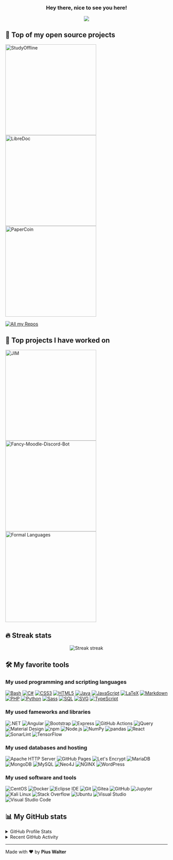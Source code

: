 <h3 align="center">
  Hey there, nice to see you here!
</h3>

<!-- https://github.com/DenverCoder1/readme-typing-svg -->
<p align="center">
  <img src="https://readme-typing-svg.herokuapp.com/?lines=IT%20SPECIALIST;WEB%20DEVELOPER;CYBER%20SECURITY%20RESEARCHER;BUG%20BOUNTY%20HUNTER&font=sans-serif&center=true&width=350&height=45&color=edbb5f&vCenter=true&size=22" />
</p>

## 📙 Top of my open source projects

<!-- https://github.com/DenverCoder1/github-readme-stats -->
<p align="left">
  <a href="https://github.com/piuswalter/StudyOffline"><img width="282" alt="StudyOffline" src="https://denvercoder1-github-readme-stats.vercel.app/api/pin/?username=piuswalter&repo=StudyOffline&theme=react&bg_color=3d3d3d&title_color=edbb5f&icon_color=edbb5f&hide_border=true&show_icons=false" /></a>
  <a href="https://github.com/piuswalter/LibreDoc"><img width="282" alt="LibreDoc" src="https://denvercoder1-github-readme-stats.vercel.app/api/pin/?username=piuswalter&repo=LibreDoc&theme=react&bg_color=3d3d3d&title_color=edbb5f&icon_color=edbb5f&hide_border=true&show_icons=false" /></a>
  <a href="https://github.com/piuswalter/CryptoTradingSimulator"><img width="282" alt="PaperCoin" src="https://denvercoder1-github-readme-stats.vercel.app/api/pin/?username=piuswalter&repo=CryptoTradingSimulator&theme=react&bg_color=3d3d3d&title_color=edbb5f&icon_color=edbb5f&hide_border=true&show_icons=false" /></a>
</p>

<!-- https://github.com/badges/shields -->
<p align="left">
  <a href="https://github.com/piuswalter?tab=repositories"><img alt="All my Repos" src="https://shields.io/badge/-All%20my%20Repos-3d3d3d?style=for-the-badge" /></a>
</p>

## 📙 Top projects I have worked on

<!-- https://github.com/DenverCoder1/github-readme-stats -->
<p align="left">
  <a href="https://github.com/p-fruck/jim"><img width="282" alt="JIM" src="https://denvercoder1-github-readme-stats.vercel.app/api/pin/?username=p-fruck&repo=jim&theme=react&bg_color=3d3d3d&title_color=edbb5f&icon_color=edbb5f&hide_border=true&show_icons=false" /></a>
  <a href="https://github.com/tjarbo/discord-moodle-bot"><img width="282" alt="Fancy-Moodle-Discord-Bot " src="https://denvercoder1-github-readme-stats.vercel.app/api/pin/?username=tjarbo&repo=discord-moodle-bot&theme=react&bg_color=3d3d3d&title_color=edbb5f&icon_color=edbb5f&hide_border=true&show_icons=false" /></a>
  <a href="https://github.com/karlstroetmann/Formal-Languages"><img width="282" alt="Formal Languages" src="https://denvercoder1-github-readme-stats.vercel.app/api/pin/?username=karlstroetmann&repo=Formal-Languages&theme=react&bg_color=3d3d3d&title_color=edbb5f&icon_color=edbb5f&hide_border=true&show_icons=false" /></a>
</p>

## 🔥 Streak stats

<!-- https://github.com/piuswalter/github-readme-streak-stats -->
<p align="center">
  <img alt="Streak streak" src="https://github-readme-streak-stats.herokuapp.com/?user=piuswalter&theme=default&hide_border=true&background=3d3d3d&stroke=edbb5f&ring=edbb5f&fire=edbb5f&currStreakNum=white&sideNums=white&currStreakLabel=white&sideLabels=white&dates=edbb5f"/>
</p>

<!-- https://github.com/badges/shields -->

## 🛠️ My favorite tools

### My used programming and scripting languages

<p>
  <a href="https://github.com/search?q=user%3Apiuswalter+Bash"><img alt="Bash" src="https://img.shields.io/badge/Bash-4EAA25?logo=gnu-bash&logoColor=white&style=for-the-badge"></a>
  <a href="https://github.com/search?q=user%3Apiuswalter+C%23"><img alt="C#" src="https://img.shields.io/badge/C%23-239120?logo=c-sharp&logoColor=white&style=for-the-badge"></a>
  <a href="https://github.com/search?q=user%3Apiuswalter+CSS3"><img alt="CSS3" src="https://img.shields.io/badge/CSS3-1572B6?logo=css3&logoColor=white&style=for-the-badge"></a>
  <a href="https://github.com/search?q=user%3Apiuswalter+HTML5"><img alt="HTML5" src="https://img.shields.io/badge/HTML5-E34F26?logo=html5&logoColor=white&style=for-the-badge"></a>
  <a href="https://github.com/search?q=user%3Apiuswalter+Java"><img alt="Java" src="https://img.shields.io/badge/Java-007396?logo=java&logoColor=white&style=for-the-badge"></a>
  <a href="https://github.com/search?q=user%3Apiuswalter+JavaScript"><img alt="JavaScript" src="https://img.shields.io/badge/JavaScript-F7DF1E?logo=javascript&logoColor=black&style=for-the-badge"></a>
  <a href="https://github.com/search?q=user%3Apiuswalter+LaTeX"><img alt="LaTeX" src="https://img.shields.io/badge/LaTeX-008080?logo=latex&logoColor=white&style=for-the-badge"></a>
  <a href="https://github.com/search?q=user%3Apiuswalter+Markdown"><img alt="Markdown" src="https://img.shields.io/badge/Markdown-000000?logo=markdown&logoColor=white&style=for-the-badge"></a>
  <a href="https://github.com/search?q=user%3Apiuswalter+PHP"><img alt="PHP" src="https://img.shields.io/badge/PHP-777BB4?logo=php&logoColor=white&style=for-the-badge"></a>
  <a href="https://github.com/search?q=user%3Apiuswalter+Python"><img alt="Python" src="https://img.shields.io/badge/Python-3776AB?logo=python&logoColor=white&style=for-the-badge"></a>
  <a href="https://github.com/search?q=user%3Apiuswalter+Sass"><img alt="Sass" src="https://img.shields.io/badge/Sass-CC6699?logo=sass&logoColor=white&style=for-the-badge"></a>
  <a href="https://github.com/search?q=user%3Apiuswalter+SQL"><img alt="SQL" src="https://img.shields.io/badge/SQL-4053D6?logo=amazon-dynamodb&logoColor=white&style=for-the-badge"></a>
  <a href="https://github.com/search?q=user%3Apiuswalter+XML"><img alt="SVG" src="https://img.shields.io/badge/SVG-FFB13B?logo=svg&logoColor=black&style=for-the-badge"></a>
  <a href="https://github.com/search?q=user%3Apiuswalter+TypeScript"><img alt="TypeScript" src="https://img.shields.io/badge/TypeScript-3178C6?logo=typescript&logoColor=white&style=for-the-badge"></a>
</p>

### My used fameworks and libraries

<p>
  <img alt=".NET" src="https://img.shields.io/badge/.NET-512BD4?logo=.net&logoColor=white&style=for-the-badge" />
  <img alt="Angular" src="https://img.shields.io/badge/Angular-DD0031?logo=angular&logoColor=white&style=for-the-badge" />
  <img alt="Bootstrap" src="https://img.shields.io/badge/Bootstrap-7952B3?logo=bootstrap&logoColor=white&style=for-the-badge" />
  <img alt="Express" src="https://img.shields.io/badge/Express-000000?logo=express&logoColor=white&style=for-the-badge" />
  <img alt="GitHub Actions" src="https://img.shields.io/badge/GitHub%20Actions-2088FF?logo=github-actions&logoColor=white&style=for-the-badge" />
  <img alt="jQuery" src="https://img.shields.io/badge/jQuery-0769AD?logo=jquery&logoColor=white&style=for-the-badge" />
  <img alt="Material Design" src="https://img.shields.io/badge/Material%20Design-757575?logo=material-design&logoColor=white&style=for-the-badge" />
  <img alt="npm" src="https://img.shields.io/badge/npm-CB3837?logo=numpy&logoColor=white&style=for-the-badge" />
  <img alt="Node.js" src="https://img.shields.io/badge/Node.js-339933?logo=node.js&logoColor=white&style=for-the-badge">
  <img alt="NumPy" src="https://img.shields.io/badge/NumPy-013243?logo=numpy&logoColor=white&style=for-the-badge" />
  <img alt="pandas" src="https://img.shields.io/badge/pandas-150458?logo=pandas&logoColor=white&style=for-the-badge" />
  <img alt="React" src="https://img.shields.io/badge/React-61DAFB?logo=react&logoColor=black&style=for-the-badge" />
  <img alt="SonarLint" src="https://img.shields.io/badge/-SonarLint-CB2029?logo=sonarlint&logoColor=white&style=for-the-badge" />
  <img alt="TensorFlow" src="https://img.shields.io/badge/TensorFlow-FF6F00?logo=tensorflow&logoColor=white&style=for-the-badge" />
</p>

### My used databases and hosting

<p>
  <img alt="Apache HTTP Server" src="https://img.shields.io/badge/Apache%20HTTP%20Server-D22128?logo=apache&logoColor=white&style=for-the-badge" />
  <img alt="GitHub Pages" src="https://img.shields.io/badge/GitHub%20Pages-181717?logo=github&logoColor=white&style=for-the-badge" />
  <img alt="Let's Encrypt" src ="https://img.shields.io/badge/Let%27s%20Encrypt-003A70?logo=letsencrypt&logoColor=white&style=for-the-badge" />
  <img alt="MariaDB" src="https://img.shields.io/badge/MariaDB-003545?logo=mariadb&logoColor=white&style=for-the-badge" />
  <img alt="MongoDB" src ="https://img.shields.io/badge/MongoDB-47A248?logo=mongodb&logoColor=white&style=for-the-badge" />
  <img alt="MySQL" src="https://img.shields.io/badge/MySQL-4479A1?logo=mysql&logoColor=white&style=for-the-badge" />
  <img alt="Neo4J" src ="https://img.shields.io/badge/Neo4J-008CC1?logo=neo4j&logoColor=white&style=for-the-badge" />
  <img alt="NGINX" src ="https://img.shields.io/badge/NGINX-009639?logo=nginx&logoColor=white&style=for-the-badge" />
  <img alt="WordPress" src="https://img.shields.io/badge/WordPress-21759B?logo=wordpress&logoColor=white&style=for-the-badge" />
</p>

### My used software and tools

<p>
  <img alt="CentOS" src="https://img.shields.io/badge/CentOS-262577?logo=centos&logoColor=white&style=for-the-badge" />
  <img alt="Docker" src="https://img.shields.io/badge/Docker-2496ED?logo=docker&logoColor=white&style=for-the-badge" />
  <img alt="Eclipse IDE" src="https://img.shields.io/badge/Eclipse%20IDE-2C2255?logo=eclipse-ide&logoColor=white&style=for-the-badge" />
  <img alt="Git" src="https://img.shields.io/badge/Git-F05032?logo=git&logoColor=white&style=for-the-badge" />
  <img alt="Gitea" src="https://img.shields.io/badge/Gitea-609926?logo=gitea&logoColor=white&style=for-the-badge" />
  <img alt="GitHub" src="https://img.shields.io/badge/GitHub-181717?logo=github&logoColor=white&style=for-the-badge" />
  <img alt="Jupyter" src="https://img.shields.io/badge/Jupyter-F37626?logo=jupyter&logoColor=white&style=for-the-badge" />
  <img alt="Kali Linux" src="https://img.shields.io/badge/Kali%20Linux-557C94?logo=kali-linux&logoColor=white&style=for-the-badge" />
  <img alt="Stack Overflow" src="https://img.shields.io/badge/-Stack%20Overflow-F58025?logo=stack-overflow&logoColor=white&style=for-the-badge" />
  <img alt="Ubuntu" src="https://img.shields.io/badge/Ubuntu-E95420?logo=ubuntu&logoColor=white&style=for-the-badge" />
  <img alt="Visual Studio" src="https://img.shields.io/badge/Visual%20Studio-5C2D91?logo=visual-studio&logoColor=white&style=for-the-badge" />
  <img alt="Visual Studio Code" src="https://img.shields.io/badge/Visual%20Studio%20Code-007ACC?logo=visual-studio-code&logoColor=white&style=for-the-badge" />
</p>

## 📊 My GitHub stats

<!-- https://github.com/anuraghazra/github-readme-stats -->
<details> 
  <summary>GitHub Profile Stats</summary>
  <br />
  <img alt="My GitHub stats" src="https://github-readme-stats.vercel.app/api/?username=piuswalter&show_icons=true&count_private=true&theme=react&hide_border=true&bg_color=3d3d3d&title_color=edbb5f&icon_color=edbb5f" height="192px" />
  <img alt="My most used languages" src="https://github-readme-stats.vercel.app/api/top-langs/?username=piuswalter&hide=jupyter%20notebook&langs_count=8&layout=compact&theme=react&hide_border=true&bg_color=3d3d3d&title_color=edbb5f&icon_color=edbb5f" height="192px" />
  <br />
</details>

<!-- https://github.com/ashutosh00710/github-readme-activity-graph -->
<details>
  <summary>Recent GitHub Activity</summary>
  <br />
  <img alt="My recent GitHub activity" src="https://activity-graph.herokuapp.com/graph?username=piuswalter&bg_color=3d3d3d&color=edbb5f&line=edbb5f&point=ffffff&hide_border=true&area_color=edbb5f&area=true" />
</details>

---

Made with ❤️ by **Pius Walter**
